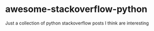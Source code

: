 # awesome-stackoverflow-python
Just a collection of python stackoverflow posts I think are interesting
